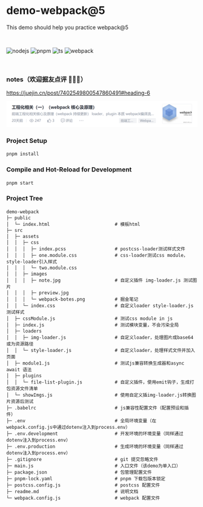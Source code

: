 # demo-webpack@5

This demo should help you practice webpack@5

<br/>

![nodejs](https://img.shields.io/badge/node-v18.14.2-brightgreen?logo=nodedotjs) ![pnpm](https://img.shields.io/badge/pnpm-v9.4.0-brightgreen?logo=pnpm) ![ts](https://img.shields.io/badge/typescript-v4.9.5-blue?logo=typescript) ![webpack](https://img.shields.io/badge/webpack-v5.93.0-blue?logo=webpack)

<br/>

### notes（欢迎掘友点评 🎉🎉🎉）

https://juejin.cn/post/7402549800547860491#heading-6

![webpack](./src/assets/images/webpack-notes.png)

### Project Setup

```sh
pnpm install
```

### Compile and Hot-Reload for Development

```sh
pnpm start
```

### Project Tree

```text
demo-webpack
├─ public
│  └─ index.html                        # 模板html
├─ src
│  ├─ assets
│  │  ├─ css
│  │  │  ├─ index.pcss                  # postcss-loader测试样式文件
│  │  │  ├─ one.module.css              # css-loader测试css module，style-loader引入样式
│  │  │  └─ two.module.css
│  │  ├─ images
│  │  │  ├─ note.jpg                    # 自定义插件 img-loader.js 测试图片
│  │  │  ├─ preview.jpg
│  │  │  └─ webpack-botes.png           # 掘金笔记
│  │  └─ index.css                      # 自定义loader style-loader.js测试样式
│  ├─ cssModule.js                      # 测试css module in js
│  ├─ index.js                          # 测试模块变量，不会污染全局
│  ├─ loaders
│  │  ├─ img-loader.js                  # 自定义loader，处理图片成base64或为资源路径
│  │  └─ style-loader.js                # 自定义loader，处理样式文件并加入页面
│  ├─ module1.js                        # 测试js兼容转换生成器和async await 语法
│  ├─ plugins
│  │  └─ file-list-plugin.js            # 自定义插件，使用emit钩子，生成打包资源文件清单
│  └─ showImgs.js                       # 使用自定义插img-loader.js转换图片资源后测试
├─ .babelrc                             # js兼容性配置文件（配置预设和插件）
├─ .env                                 # 全局环境变量（在webpack.config.js中通过dotenv注入到process.env）
├─ .env.development                     # 开发环境的环境变量（同样通过dotenv注入到process.env）
├─ .env.production                      # 生成环境的环境变量（同样通过dotenv注入到process.env）
├─ .gitignore                           # git 提交忽略文件
├─ main.js                              # 入口文件（该demo为单入口）
├─ package.json                         # 包管理配置文件
├─ pnpm-lock.yaml                       # pnpm 下载包版本锁定
├─ postcss.config.js                    # postcss 配置文件
├─ readme.md                            # 说明文档
└─ webpack.config.js                    # webpack 配置文件

```
